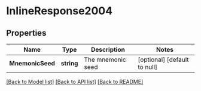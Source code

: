 # InlineResponse2004

## Properties
Name | Type | Description | Notes
------------ | ------------- | ------------- | -------------
**MnemonicSeed** | **string** | The mnemonic seed | [optional] [default to null]

[[Back to Model list]](../README.md#documentation-for-models) [[Back to API list]](../README.md#documentation-for-api-endpoints) [[Back to README]](../README.md)


